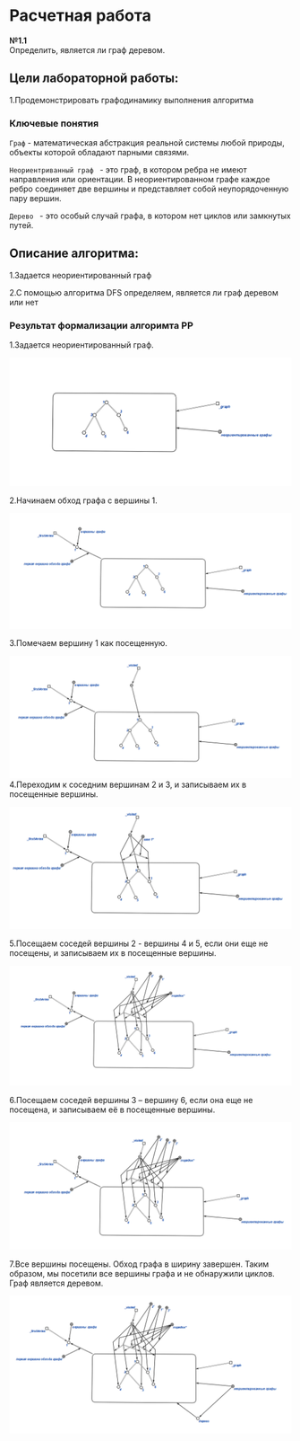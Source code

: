 # Расчетная работа

**№1.1**  
Определить, является ли граф деревом.

## Цели лабораторной работы:

1.Продемонстрировать графодинамику выполнения алгоритма

### Ключевые понятия

`Граф` - математическая абстракция реальной системы любой природы, объекты которой обладают парными связями.

`Неориентриванный граф ` - это граф, в котором ребра не имеют направления или ориентации. В неориентированном графе каждое ребро соединяет две вершины и представляет собой неупорядоченную пару вершин.

`Дерево ` - это особый случай графа, в котором нет циклов или замкнутых путей.

## Описание алгоритма:

1.Задается неориентированный граф

2.С помощью алгоритма DFS определяем, является ли граф деревом или нет

### Результат формализации алгоримта РР

1.Задается неориентированный граф.

![Image alt](https://github.com/iluxa313/iluxa313/blob/main/1...png)

2.Начинаем обход графа с вершины 1.

![Image alt](https://github.com/iluxa313/iluxa313/blob/main/2...png)

3.Помечаем вершину 1 как посещенную.

![Image alt](https://github.com/iluxa313/iluxa313/blob/main/3...png)
4.Переходим к соседним вершинам 2 и 3, и записываем их в посещенные вершины.

![Image alt](https://github.com/iluxa313/iluxa313/blob/main/4...png)

5.Посещаем соседей вершины 2 - вершины 4 и 5, если они еще не посещены, и записываем их в посещенные вершины.

![Image alt](https://github.com/iluxa313/iluxa313/blob/main/5...png)

6.Посещаем соседей вершины 3 – вершину 6, если она еще не посещена, и записываем её в посещенные вершины.

![Image alt](https://github.com/iluxa313/iluxa313/blob/main/6...png)

7.Все вершины посещены. Обход графа в ширину завершен.
Таким образом, мы посетили все вершины графа и не обнаружили циклов. Граф является деревом.

![Image alt](https://github.com/iluxa313/iluxa313/blob/main/7...png)

